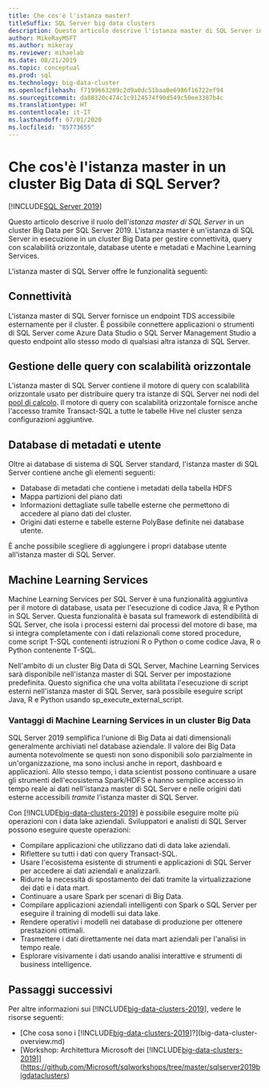 ```yaml
---
title: Che cos'è l'istanza master?
titleSuffix: SQL Server big data clusters
description: Questo articolo descrive l'istanza master di SQL Server in un cluster Big Data di SQL Server 2019.
author: MikeRayMSFT
ms.author: mikeray
ms.reviewer: mihaelab
ms.date: 08/21/2019
ms.topic: conceptual
ms.prod: sql
ms.technology: big-data-cluster
ms.openlocfilehash: f7199663209c2d9a0dc51baa0e6986f16722ef94
ms.sourcegitcommit: da88320c474c1c9124574f90d549c50ee3387b4c
ms.translationtype: HT
ms.contentlocale: it-IT
ms.lasthandoff: 07/01/2020
ms.locfileid: "85773655"
---
```

# <a name="what-is-the-master-instance-in-a-sql-server-big-data-cluster"></a>Che cos'è l'istanza master in un cluster Big Data di SQL Server?

[!INCLUDE[SQL Server 2019](../includes/applies-to-version/sqlserver2019.md)]

Questo articolo descrive il ruolo dell'*istanza master di SQL Server* in un cluster Big Data per SQL Server 2019. L'istanza master è un'istanza di SQL Server in esecuzione in un cluster Big Data per gestire connettività, query con scalabilità orizzontale, database utente e metadati e Machine Learning Services.

L'istanza master di SQL Server offre le funzionalità seguenti:

## <a name="connectivity"></a>Connettività

L'istanza master di SQL Server fornisce un endpoint TDS accessibile esternamente per il cluster. È possibile connettere applicazioni o strumenti di SQL Server come Azure Data Studio o SQL Server Management Studio a questo endpoint allo stesso modo di qualsiasi altra istanza di SQL Server.

## <a name="scale-out-query-management"></a>Gestione delle query con scalabilità orizzontale

L'istanza master di SQL Server contiene il motore di query con scalabilità orizzontale usato per distribuire query tra istanze di SQL Server nei nodi del [pool di calcolo](concept-compute-pool.md). Il motore di query con scalabilità orizzontale fornisce anche l'accesso tramite Transact-SQL a tutte le tabelle Hive nel cluster senza configurazioni aggiuntive.

## <a name="metadata-and-user-databases"></a>Database di metadati e utente

Oltre ai database di sistema di SQL Server standard, l'istanza master di SQL Server contiene anche gli elementi seguenti:

- Database di metadati che contiene i metadati della tabella HDFS
- Mappa partizioni del piano dati
- Informazioni dettagliate sulle tabelle esterne che permettono di accedere al piano dati del cluster.
- Origini dati esterne e tabelle esterne PolyBase definite nei database utente.

È anche possibile scegliere di aggiungere i propri database utente all'istanza master di SQL Server.

## <a name="machine-learning-services"></a>Machine Learning Services

Machine Learning Services per SQL Server è una funzionalità aggiuntiva per il motore di database, usata per l'esecuzione di codice Java, R e Python in SQL Server. Questa funzionalità è basata sul framework di estendibilità di SQL Server, che isola i processi esterni dai processi del motore di base, ma si integra completamente con i dati relazionali come stored procedure, come script T-SQL contenenti istruzioni R o Python o come codice Java, R o Python contenente T-SQL.

Nell'ambito di un cluster Big Data di SQL Server, Machine Learning Services sarà disponibile nell'istanza master di SQL Server per impostazione predefinita. Questo significa che una volta abilitata l'esecuzione di script esterni nell'istanza master di SQL Server, sarà possibile eseguire script Java, R e Python usando sp_execute_external_script.

### <a name="advantages-of-machine-learning-services-in-a-big-data-cluster"></a>Vantaggi di Machine Learning Services in un cluster Big Data

SQL Server 2019 semplifica l'unione di Big Data ai dati dimensionali generalmente archiviati nel database aziendale. Il valore dei Big Data aumenta notevolmente se questi non sono disponibili solo parzialmente in un'organizzazione, ma sono inclusi anche in report, dashboard e applicazioni. Allo stesso tempo, i data scientist possono continuare a usare gli strumenti dell'ecosistema Spark/HDFS e hanno semplice accesso in tempo reale ai dati nell'istanza master di SQL Server e nelle origini dati esterne accessibili _tramite_ l'istanza master di SQL Server.

Con [!INCLUDE[big-data-clusters-2019](../includes/ssbigdataclusters-ver15.md)] è possibile eseguire molte più operazioni con i data lake aziendali. Sviluppatori e analisti di SQL Server possono eseguire queste operazioni:

* Compilare applicazioni che utilizzano dati di data lake aziendali.
* Riflettere su tutti i dati con query Transact-SQL.
* Usare l'ecosistema esistente di strumenti e applicazioni di SQL Server per accedere ai dati aziendali e analizzarli.
* Ridurre la necessità di spostamento dei dati tramite la virtualizzazione dei dati e i data mart.
* Continuare a usare Spark per scenari di Big Data.
* Compilare applicazioni aziendali intelligenti con Spark o SQL Server per eseguire il training di modelli sui data lake.
* Rendere operativi i modelli nei database di produzione per ottenere prestazioni ottimali.
* Trasmettere i dati direttamente nei data mart aziendali per l'analisi in tempo reale.
* Esplorare visivamente i dati usando analisi interattive e strumenti di business intelligence.

## <a name="next-steps"></a>Passaggi successivi

Per altre informazioni sui [!INCLUDE[big-data-clusters-2019](../includes/ssbigdataclusters-ss-nover.md)], vedere le risorse seguenti:

- [Che cosa sono i [!INCLUDE[big-data-clusters-2019](../includes/ssbigdataclusters-ver15.md)]?](big-data-cluster-overview.md)
- [Workshop: Architettura Microsoft dei [!INCLUDE[big-data-clusters-2019](../includes/ssbigdataclusters-ss-nover.md)]](https://github.com/Microsoft/sqlworkshops/tree/master/sqlserver2019bigdataclusters)
